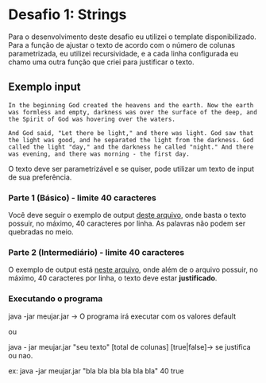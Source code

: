 # Desafio 1: Strings

Para o desenvolvimento deste desafio eu utilizei o template disponibilizado.
Para a função de ajustar o texto de acordo com o número de colunas parametrizada,
eu utilizei recursividade, e a cada linha configurada eu chamo uma outra função que criei
para justificar o texto.

## Exemplo input

`In the beginning God created the heavens and the earth. Now the earth was formless and empty, darkness was over the surface of the deep, and the Spirit of God was hovering over the waters.`

`And God said, "Let there be light," and there was light. God saw that the light was good, and he separated the light from the darkness. God called the light "day," and the darkness he called "night." And there was evening, and there was morning - the first day.`

O texto deve ser parametrizável e se quiser, pode utilizar um texto de input de sua preferência.

### Parte 1 (Básico) - limite 40 caracteres
Você deve seguir o exemplo de output [deste arquivo](https://github.com/idwall/desafios/blob/master/strings/output_parte1.txt), onde basta o texto possuir, no máximo, 40 caracteres por linha. As palavras não podem ser quebradas no meio.

### Parte 2 (Intermediário) - limite 40 caracteres
O exemplo de output está [neste arquivo](https://github.com/idwall/desafios/blob/master/strings/output-parte2.txt), onde além de o arquivo possuir, no máximo, 40 caracteres por linha, o texto deve estar **justificado**.

### Executando o programa
java -jar meujar.jar -> O programa irá executar com os valores default

ou

java - jar meujar.jar "seu texto" [total de colunas] [true|false]-> se justifica ou nao.

ex: java -jar meujar.jar "bla bla bla bla bla bla" 40 true
